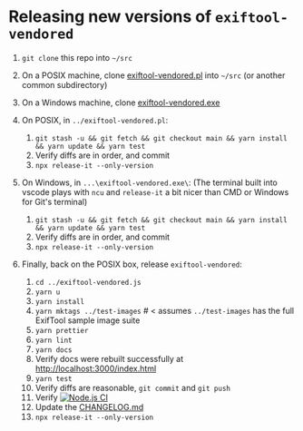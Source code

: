 # Releasing new versions of `exiftool-vendored`

1. `git clone` this repo into `~/src`

2. On a POSIX machine, clone
   [exiftool-vendored.pl](https://github.com/photostructure/exiftool-vendored.pl)
   into `~/src` (or another common subdirectory)

3. On a Windows machine, clone
   [exiftool-vendored.exe](https://github.com/photostructure/exiftool-vendored.exe)

4. On POSIX, in `../exiftool-vendored.pl`:

   1. `git stash -u && git fetch && git checkout main && yarn install && yarn update && yarn test`
   1. Verify diffs are in order, and commit
   1. `npx release-it --only-version`

5. On Windows, in `...\exiftool-vendored.exe\`:
   (The terminal built into vscode plays with `ncu` and `release-it` a bit nicer than CMD or Windows for Git's terminal)

   1. `git stash -u && git fetch && git checkout main && yarn install && yarn update && yarn test`
   1. Verify diffs are in order, and commit
   1. `npx release-it --only-version`

6. Finally, back on the POSIX box, release `exiftool-vendored`:

   1. `cd ../exiftool-vendored.js`
   1. `yarn u`
   1. `yarn install`
   1. `yarn mktags ../test-images` # < assumes `../test-images` has the full ExifTool sample image suite
   1. `yarn prettier`
   1. `yarn lint`
   1. `yarn docs`
   1. Verify docs were rebuilt successfully at <http://localhost:3000/index.html>
   1. `yarn test`
   1. Verify diffs are reasonable, `git commit` and `git push`
   1. Verify [![Node.js CI](https://github.com/photostructure/exiftool-vendored.js/actions/workflows/node.js.yml/badge.svg)](https://github.com/photostructure/exiftool-vendored.js/actions/workflows/node.js.yml)
   1. Update the [CHANGELOG.md](https://github.com/photostructure/exiftool-vendored.js/blob/main/CHANGELOG.md)
   1. `npx release-it --only-version`
